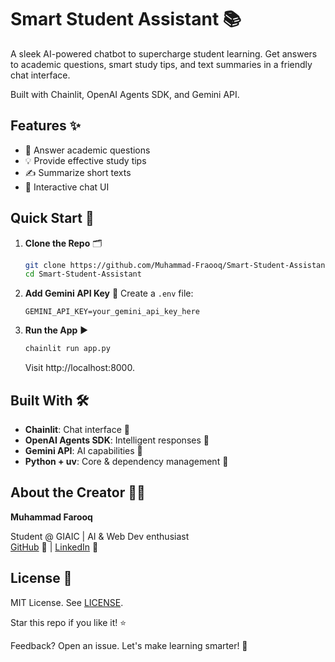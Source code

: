 # Smart Student Assistant 📚

A sleek AI-powered chatbot to supercharge student learning. Get answers to academic questions, smart study tips, and text summaries in a friendly chat interface.

Built with Chainlit, OpenAI Agents SDK, and Gemini API.

## Features ✨
- 📖 Answer academic questions
- 💡 Provide effective study tips
- ✍️ Summarize short texts
- 💬 Interactive chat UI

## Quick Start 🚀
1. **Clone the Repo** 🗂️
   ```bash
   git clone https://github.com/Muhammad-Fraooq/Smart-Student-Assistant.git
   cd Smart-Student-Assistant
   ```

2. **Add Gemini API Key** 🔑
   Create a `.env` file:
   ```env
   GEMINI_API_KEY=your_gemini_api_key_here
   ```

3. **Run the App** ▶️
   ```bash
   chainlit run app.py
   ```
   Visit http://localhost:8000.

## Built With 🛠️
- **Chainlit**: Chat interface 💬
- **OpenAI Agents SDK**: Intelligent responses 🧠
- **Gemini API**: AI capabilities 🌟
- **Python + uv**: Core & dependency management 🐍

## About the Creator 👨‍💻
**Muhammad Farooq**

Student @ GIAIC | AI & Web Dev enthusiast  
[GitHub](https://github.com/Muhammad-Fraooq) 🐙 | [LinkedIn](https://www.linkedin.com/in/muhammad-farooq-developer/) 🔗

## License 📜
MIT License. See [LICENSE](LICENSE).

Star this repo if you like it! ⭐

Feedback? Open an issue. Let's make learning smarter! 🚀